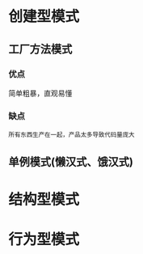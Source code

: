 # 创建型模式

## 工厂方法模式

### 优点
简单粗暴，直观易懂
### 缺点
```
所有东西生产在一起，产品太多导致代码量庞大

```
### 

## 单例模式(懒汉式、饿汉式)

# 结构型模式
##

# 行为型模式
## 
